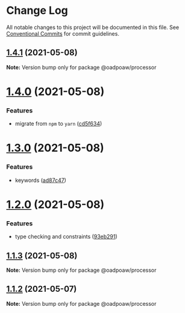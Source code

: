 # Change Log

All notable changes to this project will be documented in this file.
See [Conventional Commits](https://conventionalcommits.org) for commit guidelines.

## [1.4.1](https://github.com/oadpoaw/packages/compare/@oadpoaw/processor@1.4.0...@oadpoaw/processor@1.4.1) (2021-05-08)

**Note:** Version bump only for package @oadpoaw/processor





# [1.4.0](https://github.com/oadpoaw/packages/compare/@oadpoaw/processor@1.3.0...@oadpoaw/processor@1.4.0) (2021-05-08)


### Features

* migrate from `npm` to `yarn` ([cd5f634](https://github.com/oadpoaw/packages/commit/cd5f6344bda42c4f1b8fb6f8f877400a426e32d3))





# [1.3.0](https://github.com/oadpoaw/packages/compare/@oadpoaw/processor@1.2.0...@oadpoaw/processor@1.3.0) (2021-05-08)


### Features

* keywords ([ad87c47](https://github.com/oadpoaw/packages/commit/ad87c47b441764dd880a5efb019fb70ad3755d72))





# [1.2.0](https://github.com/oadpoaw/packages/compare/@oadpoaw/processor@1.1.3...@oadpoaw/processor@1.2.0) (2021-05-08)


### Features

* type checking and constraints ([93eb291](https://github.com/oadpoaw/packages/commit/93eb29188d627b36e1bcf152ebbbb4e8886604f2))





## [1.1.3](https://github.com/oadpoaw/packages/compare/@oadpoaw/processor@1.1.2...@oadpoaw/processor@1.1.3) (2021-05-08)

**Note:** Version bump only for package @oadpoaw/processor





## [1.1.2](https://github.com/oadpoaw/packages/compare/@oadpoaw/processor@1.1.1...@oadpoaw/processor@1.1.2) (2021-05-07)

**Note:** Version bump only for package @oadpoaw/processor
